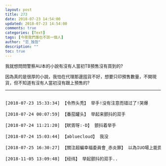 ```yaml
---
layout: post
title: 273
date: 2018-07-23 14:54:00
updated: 2018-07-23 14:54:00
comments: true
categories: [Text]
tags: [今夜我們誰也不該一個人]
author: "恋_独哲"
description: ""
toc: true
---
```


<p>我就想問問警察AU本的小說有沒有人當初TB預售沒有買到的?</p> 
<p>因為真的是很厚的小說，我怕在代理那邊囤貨不好，想要只印預售數量，不開現貨，但不知道有沒有人當初沒有跟上預售的?</p>

---

<pre>

[2018-07-23 15:33:34] 【令煦头秃】 举手!没有注意而错过了!哭爆

[2018-07-24 00:07:59] 【番茄罐头】 举起来颤抖的双手

[2018-07-24 11:21:20] 【畎胥呀:-D】 颤抖着举手

[2018-07-24 15:03:44] 【abluecloud】 我没

[2018-07-25 16:30:27] 【關注超蝙幸福委員會_赤炎罪】 以為IUO場上能買到結果沒上預售ry(舉手

[2018-11-05 13:09:48] 【经纬】 举起颤抖的双手..

</pre>